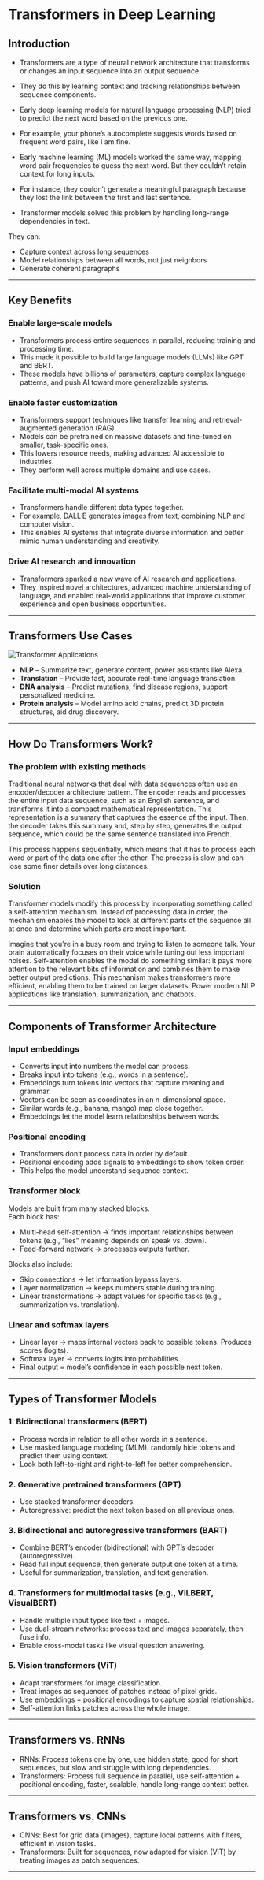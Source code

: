 # Transformers in Deep Learning

## Introduction
- Transformers are a type of neural network architecture that transforms or changes an input sequence into an output sequence. 
- They do this by learning context and tracking relationships between sequence components. 

- Early deep learning models for natural language processing (NLP) tried to predict the next word based on the previous one.

- For example, your phone’s autocomplete suggests words based on frequent word pairs, like I am fine.

- Early machine learning (ML) models worked the same way, mapping word pair frequencies to guess the next word. But they couldn’t retain context for long inputs.

- For instance, they couldn’t generate a meaningful paragraph because they lost the link between the first and last sentence. 

- Transformer models solved this problem by handling long-range dependencies in text.

They can:

- Capture context across long sequences  
- Model relationships between all words, not just neighbors  
- Generate coherent paragraphs  

---

## Key Benefits

### Enable large-scale models
- Transformers process entire sequences in parallel, reducing training and processing time.
-  This made it possible to build large language models (LLMs) like GPT and BERT.
-  These models have billions of parameters, capture complex language patterns, and push AI toward more generalizable systems.

### Enable faster customization
- Transformers support techniques like transfer learning and retrieval-augmented generation (RAG).
- Models can be pretrained on massive datasets and fine-tuned on smaller, task-specific ones.
- This lowers resource needs, making advanced AI accessible to industries.
- They perform well across multiple domains and use cases.

### Facilitate multi-modal AI systems
- Transformers handle different data types together.
- For example, DALL·E generates images from text, combining NLP and computer vision.
- This enables AI systems that integrate diverse information and better mimic human understanding and creativity.

### Drive AI research and innovation
- Transformers sparked a new wave of AI research and applications.
- They inspired novel architectures, advanced machine understanding of language, and enabled real-world applications that improve customer experience and open business opportunities.

---

## Transformers Use Cases

![Transformer Applications](images/applications.png)

- **NLP** – Summarize text, generate content, power assistants like Alexa.  
- **Translation** – Provide fast, accurate real-time language translation.  
- **DNA analysis** – Predict mutations, find disease regions, support personalized medicine.  
- **Protein analysis** – Model amino acid chains, predict 3D protein structures, aid drug discovery.  

---

## How Do Transformers Work?

### The problem with existing methods
Traditional neural networks that deal with data sequences often use an encoder/decoder architecture pattern. The encoder reads and processes the entire input data sequence, such as an English sentence, and transforms it into a compact mathematical representation. This representation is a summary that captures the essence of the input. Then, the decoder takes this summary and, step by step, generates the output sequence, which could be the same sentence translated into French.

This process happens sequentially, which means that it has to process each word or part of the data one after the other. The process is slow and can lose some finer details over long distances.

### Solution

Transformer models modify this process by incorporating something called a self-attention mechanism. Instead of processing data in order, the mechanism enables the model to look at different parts of the sequence all at once and determine which parts are most important. 

Imagine that you're in a busy room and trying to listen to someone talk. Your brain automatically focuses on their voice while tuning out less important noises. Self-attention enables the model do something similar: it pays more attention to the relevant bits of information and combines them to make better output predictions. This mechanism makes transformers more efficient, enabling them to be trained on larger datasets. Power modern NLP applications like translation, summarization, and chatbots.

---

## Components of Transformer Architecture

### Input embeddings
- Converts input into numbers the model can process.  
- Breaks input into tokens (e.g., words in a sentence).  
- Embeddings turn tokens into vectors that capture meaning and grammar.  
- Vectors can be seen as coordinates in an n-dimensional space.  
- Similar words (e.g., banana, mango) map close together.  
- Embeddings let the model learn relationships between words.  

### Positional encoding
- Transformers don’t process data in order by default.  
- Positional encoding adds signals to embeddings to show token order.  
- This helps the model understand sequence context.  

### Transformer block
Models are built from many stacked blocks.  
Each block has:  
- Multi-head self-attention → finds important relationships between tokens (e.g., “lies” meaning depends on speak vs. down).  
- Feed-forward network → processes outputs further.  

Blocks also include:  
- Skip connections → let information bypass layers.  
- Layer normalization → keeps numbers stable during training.  
- Linear transformations → adapt values for specific tasks (e.g., summarization vs. translation).  

### Linear and softmax layers
- Linear layer → maps internal vectors back to possible tokens. Produces scores (logits).  
- Softmax layer → converts logits into probabilities.  
- Final output = model’s confidence in each possible next token.  

---

## Types of Transformer Models

### 1. Bidirectional transformers (BERT)
- Process words in relation to all other words in a sentence.  
- Use masked language modeling (MLM): randomly hide tokens and predict them using context.  
- Look both left-to-right and right-to-left for better comprehension.  

### 2. Generative pretrained transformers (GPT)
- Use stacked transformer decoders.  
- Autoregressive: predict the next token based on all previous ones.  

### 3. Bidirectional and autoregressive transformers (BART)
- Combine BERT’s encoder (bidirectional) with GPT’s decoder (autoregressive).  
- Read full input sequence, then generate output one token at a time.  
- Useful for summarization, translation, and text generation.  

### 4. Transformers for multimodal tasks (e.g., ViLBERT, VisualBERT)
- Handle multiple input types like text + images.  
- Use dual-stream networks: process text and images separately, then fuse info.  
- Enable cross-modal tasks like visual question answering.  

### 5. Vision transformers (ViT)
- Adapt transformers for image classification.  
- Treat images as sequences of patches instead of pixel grids.  
- Use embeddings + positional encodings to capture spatial relationships.  
- Self-attention links patches across the whole image.  

---

## Transformers vs. RNNs
- RNNs: Process tokens one by one, use hidden state, good for short sequences, but slow and struggle with long dependencies.  
- Transformers: Process full sequence in parallel, use self-attention + positional encoding, faster, scalable, handle long-range context better.  

---

## Transformers vs. CNNs
- CNNs: Best for grid data (images), capture local patterns with filters, efficient in vision tasks.  
- Transformers: Built for sequences, now adapted for vision (ViT) by treating images as patch sequences.  

---


